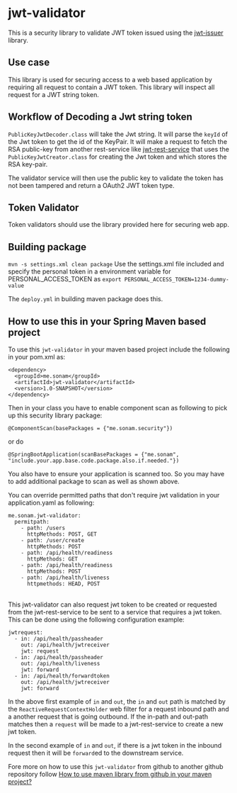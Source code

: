 # jwt-validator
This is a security library to validate JWT token issued using the [jwt-issuer](https://github.com/sonamsamdupkhangsar/jwt-issuer) library.

## Use case
This library is used for securing access to a web based application by requiring all request to contain a JWT token.  This library will inspect all request for a JWT string token.  

## Workflow of Decoding a Jwt string token
`PublicKeyJwtDecoder.class` will take the Jwt string.  It will parse the `keyId` of the Jwt token to get the id of the KeyPair.  It will make a request to fetch the RSA public-key from another rest-service like [jwt-rest-service](https://github.com/sonamsamdupkhangsar/jwt-rest-service) that uses the `PublicKeyJwtCreator.class` for creating the Jwt token and which stores the RSA key-pair. 
 
 The validator service will then use the public key to validate the token has not been tampered and return a OAuth2 JWT token type.
  
 ## Token Validator
 Token validators should use the library provided here for securing web app.

 ## Building package
 `mvn -s settings.xml clean package`
 Use the settings.xml file included and specify the personal token in a environment variable for PERSONAL_ACCESS_TOKEN as `export PERSONAL_ACCESS_TOKEN=1234-dummy-value`
 
 The `deploy.yml` in building maven package does this.
 
## How to use this in your Spring Maven based project
To use this `jwt-validator` in your maven based project include the following in your pom.xml as:
```
<dependency>
  <groupId>me.sonam</groupId>
  <artifactId>jwt-validator</artifactId>
  <version>1.0-SNAPSHOT</version>
</dependency>
```

Then in your class you have to enable component scan as following to pick up this security library package:

``` 
@ComponentScan(basePackages = {"me.sonam.security"})
```

or do

```
@SpringBootApplication(scanBasePackages = {"me.sonam", "include.your.app.base.code.package.also.if.needed."})
```

You also have to ensure your application is scanned too.  So you may have to add additional package to scan as well as shown above.


You can override permitted paths that don't require jwt validation in your application.yaml as following:
```
me.sonam.jwt-validator:
  permitpath:
    - path: /users
      httpMethods: POST, GET
    - path: /user/create
      httpMethods: POST
    - path: /api/health/readiness
      httpMethods: GET
    - path: /api/health/readiness
      httpMethods: POST
    - path: /api/health/liveness
      httpmethods: HEAD, POST
```
<br />
This jwt-validator can also request jwt token to be created or requested from the jwt-rest-service to be sent to a service that requires a jwt token.  This can be done
using the following configuration example:

```
jwtrequest:
  - in: /api/health/passheader
    out: /api/health/jwtreceiver
    jwt: request
  - in: /api/health/passheader
    out: /api/health/liveness
    jwt: forward
  - in: /api/health/forwardtoken
    out: /api/health/jwtreceiver
    jwt: forward
```
In the above first example of `in` and `out`, the `in` and `out` path is matched by the `ReactiveRequestContextHolder` web filter for a request inbound path and a another request that is going outbound.  If the in-path and out-path matches then a `request` will be made
to a jwt-rest-service to create a new jwt token.  

In the second example of `in` and `out`, if there is a jwt token in the inbound request then it will be `forward`ed to the downstream service.



Fore more on how to use this `jwt-validator` from github to another github repository follow [How to use maven library from github in your maven project?](https://sonamsamdupkhangsar.github.io/pulling-down-github-maven-library/)

